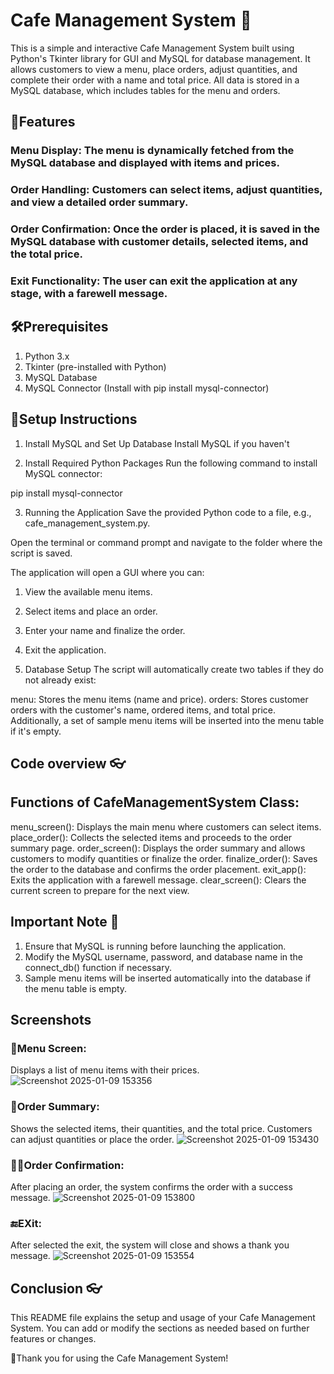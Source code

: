 # Cafe Management System 🏨

This is a simple and interactive Cafe Management System built using Python's Tkinter library for GUI and MySQL for database management. It allows customers to view a menu, place orders, adjust quantities, and complete their order with a name and total price. All data is stored in a MySQL database, which includes tables for the menu and orders.

## 🚀Features
### Menu Display: The menu is dynamically fetched from the MySQL database and displayed with items and prices.
### Order Handling: Customers can select items, adjust quantities, and view a detailed order summary.
### Order Confirmation: Once the order is placed, it is saved in the MySQL database with customer details, selected items, and the total price.
### Exit Functionality: The user can exit the application at any stage, with a farewell message.

## 🛠️Prerequisites
1. Python 3.x
2. Tkinter (pre-installed with Python)
3. MySQL Database
4. MySQL Connector (Install with pip install mysql-connector)

## 🔧Setup Instructions
1. Install MySQL and Set Up Database
Install MySQL if you haven't 

2. Install Required Python Packages
Run the following command to install MySQL connector:

pip install mysql-connector

3. Running the Application
Save the provided Python code to a file, e.g., cafe_management_system.py.

Open the terminal or command prompt and navigate to the folder where the script is saved.

The application will open a GUI where you can:

1. View the available menu items.
2. Select items and place an order.
3. Enter your name and finalize the order.
4. Exit the application.
  
4. Database Setup
The script will automatically create two tables if they do not already exist:

menu: Stores the menu items (name and price).
orders: Stores customer orders with the customer's name, ordered items, and total price.
Additionally, a set of sample menu items will be inserted into the menu table if it's empty.

## Code overview 👓

## Functions of CafeManagementSystem Class:

menu_screen(): Displays the main menu where customers can select items.
place_order(): Collects the selected items and proceeds to the order summary page.
order_screen(): Displays the order summary and allows customers to modify quantities or finalize the order.
finalize_order(): Saves the order to the database and confirms the order placement.
exit_app(): Exits the application with a farewell message.
clear_screen(): Clears the current screen to prepare for the next view.

## Important Note 📄
1. Ensure that MySQL is running before launching the application.
2. Modify the MySQL username, password, and database name in the connect_db() function if necessary.
3. Sample menu items will be inserted automatically into the database if the menu table is empty.
## Screenshots
### 💸Menu Screen: 
Displays a list of menu items with their prices.
![Screenshot 2025-01-09 153356](https://github.com/user-attachments/assets/7e06c5b2-2c60-4e82-9bc6-b09d2ed305d3)


### 🥘Order Summary:
Shows the selected items, their quantities, and the total price. Customers can adjust quantities or place the order.
![Screenshot 2025-01-09 153430](https://github.com/user-attachments/assets/74fcb676-c17a-41e6-81cc-5c46875f7cf9)


### 🚴‍♂️Order Confirmation:
After placing an order, the system confirms the order with a success message.
![Screenshot 2025-01-09 153800](https://github.com/user-attachments/assets/fea534a2-ec7a-4dec-914b-ad5fd5f80698)

### 🔚EXit:
After selected the exit, the system will close and shows a thank you message.
![Screenshot 2025-01-09 153554](https://github.com/user-attachments/assets/fd0c400c-f962-4799-aa80-64c5663fd423)


## Conclusion 👓

This README file explains the setup and usage of your Cafe Management System. You can add or modify the sections as needed based on further features or changes.

🥳Thank you for using the Cafe Management System!

